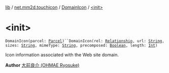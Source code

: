 [lib](../../index.md) / [net.mm2d.touchicon](../index.md) / [DomainIcon](index.md) / [&lt;init&gt;](./-init-.md)

# &lt;init&gt;

`DomainIcon(parcel: `[`Parcel`](https://developer.android.com/reference/android/os/Parcel.html)`)``DomainIcon(rel: `[`Relationship`](../-relationship/index.md)`, url: `[`String`](https://kotlinlang.org/api/latest/jvm/stdlib/kotlin/-string/index.html)`, sizes: `[`String`](https://kotlinlang.org/api/latest/jvm/stdlib/kotlin/-string/index.html)`, mimeType: `[`String`](https://kotlinlang.org/api/latest/jvm/stdlib/kotlin/-string/index.html)`, precomposed: `[`Boolean`](https://kotlinlang.org/api/latest/jvm/stdlib/kotlin/-boolean/index.html)`, length: `[`Int`](https://kotlinlang.org/api/latest/jvm/stdlib/kotlin/-int/index.html)`)`

Icon information associated with the Web site domain.

**Author**
[大前良介 (OHMAE Ryosuke)](mailto:ryo@mm2d.net)

